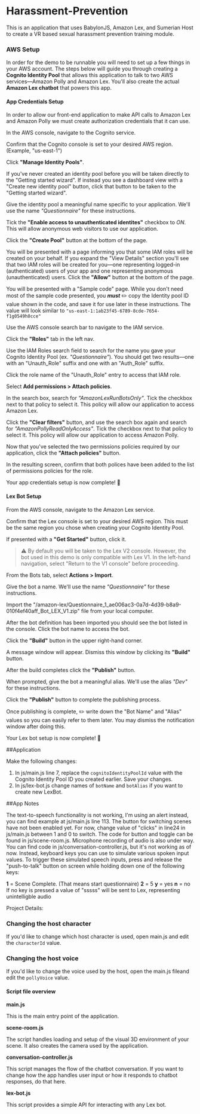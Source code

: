 # Harassment-Prevention

This is an application that uses BabylonJS, Amazon Lex, and Sumerian Host to create a VR based sexual harassment prevention training module.

### AWS Setup

In order for the demo to be runnable you will need to set up a few things in your AWS account. The steps below will guide you through creating a **Cognito Identity Pool** that allows this application to talk to two AWS services—Amazon Polly and Amazon Lex. You'll also create the actual **Amazon Lex chatbot** that powers this app.

#### App Credentials Setup

In order to allow our front-end application to make API calls to Amazon Lex and Amazon Polly we must create authorization credentials that it can use.

In the AWS console, navigate to the Cognito service.

Confirm that the Cognito console is set to your desired AWS region. (Example, "us-east-1")

Click **"Manage Identity Pools"**.

If you've never created an identity pool before you will be taken directly to the "Getting started wizard". If instead you see a dashboard view with a "Create new identity pool" button, click that button to be taken to the "Getting started wizard".

Give the identity pool a meaningful name specific to your application. We'll use the name *"Questionnaire"* for these instructions.

Tick the **"Enable access to unauthenticated identites"** checkbox to *ON*. This will allow anonymous web visitors to use our application.

Click the **"Create Pool"** button at the bottom of the page.

You will be presented with a page informing you that some IAM roles will be created on your behalf. If you expand the "View Details" section you'll see that two IAM roles will be created for you—one representing logged-in (authenticated) users of your app and one representing anonymous (unauthenticated) users. Click the **"Allow"** button at the bottom of the page.

You will be presented with a "Sample code" page. While you don't need most of the sample code presented, you ***must*** ✏️ copy the Identity pool ID value shown in the code, and save it for use later in these instructions. The value will look similar to `"us-east-1:1ab23f45-6789-8cde-7654-f1g0549h0cce"`

Use the AWS console search bar to navigate to the IAM service.

Click the **"Roles"** tab in the left nav.

Use the IAM Roles search field to search for the name you gave your Cognito Identity Pool (ex. *"Questionnaire"*). You should get two results—one with an "Unauth_Role" suffix and one with an "Auth_Role" suffix.

Click the role name of the "Unauth_Role" entry to access that IAM role.

Select **Add permissions > Attach policies**.

In the search box, search for *"AmazonLexRunBotsOnly"*. Tick the checkbox next to that policy to select it. This policy will allow our application to access Amazon Lex.

Click the **"Clear filters"** button, and use the search box again and search for *"AmazonPollyReadOnlyAccess"*. Tick the checkbox next to that policy to select it. This policy will allow our application to access Amazon Polly.

Now that you've selected the two permissions policies required by our application, click the **"Attach policies"** button.

In the resulting screen, confirm that both polices have been added to the list of permissions policies for the role.

Your app credentials setup is now complete! 🎉


#### Lex Bot Setup

From the AWS console, navigate to the Amazon Lex service.

Confirm that the Lex console is set to your desired AWS region. This must be the same region you chose when creating your Cognito Identity Pool.

If presented with a **"Get Started"** button, click it.

> ⚠️ By default you will be taken to the Lex V2 console. However, the bot used in this demo is only compatible with Lex V1. In the left-hand navigation, select "Return to the V1 console" before proceeding.

From the Bots tab, select **Actions > Import**.

Give the bot a name. We'll use the name *"Questionnaire"* for these instructions.

Import the "<repository-root>/amazon-lex/Questionnaire_1_ae006ac3-0a7d-4d39-b8a9-010f4ef40aff_Bot_LEX_V1.zip" file from your local computer.

After the bot definition has been imported you should see the bot listed in the console. Click the bot name to access the bot.

Click the **"Build"** button in the upper right-hand corner.

A message window will appear. Dismiss this window by clicking its **"Build"** button.

After the build completes click the **"Publish"** button.

When prompted, give the bot a meaningful alias. We'll use the alias *"Dev"* for these instructions. 

Click the **"Publish"** button to complete the publishing process.

Once publishing is complete, ✏️ write down the "Bot Name" and "Alias" values so you can easily refer to them later. You may dismiss the notification window after doing this.

Your Lex bot setup is now complete! 🎉

##Application

Make the following changes:

1. In js/main.js line 7, replace the `cognitoIdentityPoolId` value with the Cognito Identity Pool ID you created earlier. Save your changes.
2. In js/lex-bot.js change names of `botName` and `botAlias` if you want to create new LexBot.


##App Notes

The text-to-speech functionality is not working, I'm using an alert instead, you can find example at js/main.js line 113.
The button for switching scenes have not been enabled yet. For now, change value of "clicks" in line24 in js/main.js between 1 and 0 to switch. The code for button and toggle can be found in js/scene-room.js.
Microphone recording of audio is also under way. You can find code in js/conversation-controller.js, but it's not working as of now. Instead, keyboard keys you can use to simulate various spoken input values. To trigger these simulated speech inputs, press and release the "push-to-talk" button on screen while holding down one of the following keys:

**1** = Scene Complete. (That means start questionnaire)
**2** = 5
**y** = yes
**n** = no
If no key is pressed a value of "sssss" will be sent to Lex, representing unintelligble audio

Project Details:

### Changing the host character
If you'd like to change which host character is used, open main.js and edit the `characterId` value.

### Changing the host voice
If you'd like to change the voice used by the host, open the main.js fileand edit the `pollyVoice` value.

#### Script file overview

**main.js** 

This is the main entry point of the application.

**scene-room.js** 

The script handles loading and setup of the visual 3D environment of your scene. It also creates the camera used by the application.

**conversation-controller.js** 

This script manages the flow of the chatbot conversation. If you want to change how the app handles user input or how it responds to chatbot responses, do that here.

**lex-bot.js** 

This script provides a simple API for interacting with any Lex bot.

